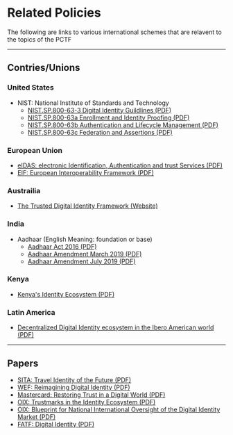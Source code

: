 # Related Policies

The following are links to various international schemes that are relavent to the topics of the PCTF

---

## Contries/Unions

### United States

* NIST: National Institute of Standards and Technology
  * <a href="docs/RelatedPolicies/NIST.SP.800-63-3.pdf">NIST.SP.800-63-3 Digital Identity Guildlines (PDF)</a>
  * <a href="docs/RelatedPolicies/NIST.SP.800-63a.pdf">NIST.SP.800-63a Enrollment and Identity Proofing (PDF)</a>
  * <a href="docs/RelatedPolicies/NIST.SP.800-63b.pdf">NIST.SP.800-63b Authentication and Lifecycle Management (PDF)</a>
  * <a href="docs/RelatedPolicies/NIST.SP.800-63c.pdf">NIST.SP.800-63c Federation and Assertions (PDF)</a>

### European Union

* <a href="docs/RelatedPolicies/eIDAS.pdf">eIDAS: electronic Identification, Authentication and trust Services (PDF)</a>
* <a href="docs/RelatedPolicies/eif.pdf">EIF: European Interoperability Framework  (PDF)</a>

### Austrailia

* <a href="https://www.dta.gov.au/our-projects/digital-identity/trusted-digital-identity-framework/framework-documents">The Trusted Digital Identity Framework (Website)</a>

### India

* Aadhaar (English Meaning: foundation or base)
  * <a href="docs/RelatedPolicies/aadhaar_act_2016.pdf">Aadhaar Act 2016 (PDF)</a>
  * <a href="docs/RelatedPolicies/aadhaar_amendment_ordinance.pdf">Aadhaar Amendment March 2019 (PDF)</a>
  * <a href="docs/RelatedPolicies/aadhaar_amendment_act_2019.pdf">Aadhaar Amendment July 2019 (PDF)</a>

### Kenya

* <a href="docs/RelatedPolicies/Kenyas-Identity-Ecosystem.pdf">Kenya's Identity Ecosystem (PDF)</a>

### Latin America

* <a href="docs/RelatedPolicies/Decentralized-Digital-Identity-ecosystem-in-the-Ibero-American-world.pdf">Decentralized Digital Identity ecosystem in the Ibero American world (PDF)</a>

---

## Papers

* <a href="docs/RelatedPolicies/SITA_Identity_2016.pdf">SITA: Travel Identity of the Future (PDF)</a>
* <a href="docs/RelatedPolicies/WEF_Digital_Identity.pdf">WEF: Reimagining Digital Identity (PDF)</a>
* <a href="docs/RelatedPolicies/digital-identity-restoring-trust-in-a-digital-world.pdf">Mastercard: Restoring Trust in a Digital World (PDF)</a>
* <a href="docs/RelatedPolicies/Trustmarks_in_the_Identity_Ecosystem.pdf">OIX: Trustmarks in the Identity Ecosystem (PDF)</a>
* <a href="docs/RelatedPolicies/Blueprint-for-National-International-Oversight-of-the-Digital-Identity-Market-March-2020.pdf">OIX: Blueprint for National International Oversight of the Digital Identity Market (PDF)</a>
* <a href="docs/RelatedPolicies/Guidance-on-Digital-Identity.pdf">FATF: Digital Identity (PDF)</a>

